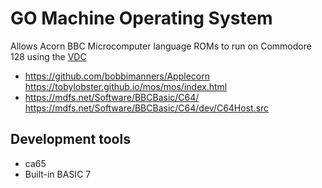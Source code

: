 # GO Machine Operating System
Allows Acorn BBC Microcomputer language ROMs to run on Commodore 128 using the [VDC](https://en.wikipedia.org/wiki/MOS_Technology_8563)
* https://github.com/bobbimanners/Applecorn https://tobylobster.github.io/mos/mos/index.html
* https://mdfs.net/Software/BBCBasic/C64/ https://mdfs.net/Software/BBCBasic/C64/dev/C64Host.src

## Development tools
* ca65
* Built-in BASIC 7
